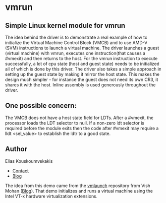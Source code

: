 # vmrun

## Simple Linux kernel module for vmrun
The idea behind the driver is to demonstrate a real example of how to initialize 
the Virtual Machine Control Block (VMCB) and to use AMD-V (SVM) instructions to launch 
a virtual machine. The driver launches a guest (virtual machine) with vmrun, executes 
one instruction(that causes a #vmexit) and then returns to the host. For the vmrun 
instruction to execute successfully, a lot of cpu state (host and guest state) needs
to be initialized all of which is done by this driver. The driver also takes a simple 
approach in setting up the guest state by making it mirror the host state. This makes 
the design much simpler - for instance the guest does not need its own CR3, it shares 
it with the host. Inline assembly is used generously throughout the driver.

## One possible concern:
The VMCB does not have a host state field for LDTs. After a #vmexit, the processor 
loads the LDT selector to null. If a non-zero ldt selector is required before the 
module exits then the code after #vmexit may require a lldt <sel_value> to establish
the ldtr to a good state.

## Author
Elias Kouskoumvekakis
- [Contact]((first_name).(first_five_letters_of_surname)@stromasys.com)
- [Blog](http://eliaskousk.teamdac.com)


The idea from this demo came from the [vmlaunch](https://github.com/vishmohan/vmlaunch)
repository from Vish Mohan ([Blog](http://virtualizationtechnologyvt.blogspot.gr/)). That demo initializes and runs a virtual machine using the
Intel VT-x hardware virtualization extensions.

